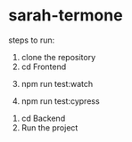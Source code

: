 # sarah-termone

steps to run: 


<!-- Run Frontend -->
1. clone the repository 
2. cd Frontend
<!-- to run jest tests -->
3. npm run test:watch

<!-- to run cypress tests -->
4. npm run test:cypress


<!-- Run Backend -->
1. cd Backend
2. Run the project